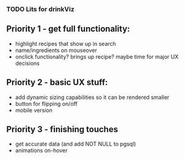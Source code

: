 ### TODO Lits for drinkViz

## Priority 1 - get full functionality:
- highlight recipes that show up in search
- name/ingredients on mouseover
- onclick functionality? brings up recipe? maybe time for major UX decisions

## Priority 2 - basic UX stuff:
- add dynamic sizing capabilities so it can be rendered smaller
- button for flipping on/off
- mobile version

## Priority 3 - finishing touches
- get accurate data (and add NOT NULL to pgsql)
- animations on-hover
